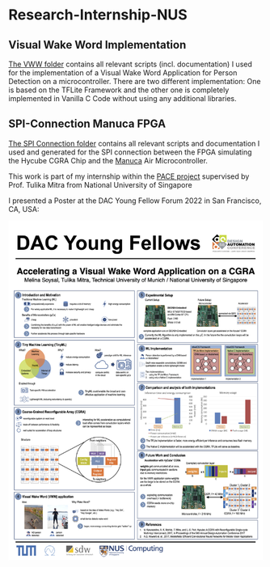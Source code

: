 # Research-Internship-NUS

## Visual Wake Word Implementation
[The VWW folder](VWW-Application) contains all relevant scripts (incl. documentation) I used for the implementation of a Visual Wake Word Application for Person Detection on a microcontroller. There are two different implementation: One is based on the TFLite Framework and the other one is completely implemented in Vanilla C Code without using any additional libraries.

## SPI-Connection Manuca FPGA
[The SPI Connection folder](SPI-Connection-Manuca-FPGA) contains all relevant scripts and documentation I used and generated for the SPI connection between the FPGA simulating the Hycube CGRA Chip and the [Manuca](https://www.developer.tech.gov.sg/products/categories/sensor-platforms-and-internet-of-things/decada-embedded/overview.html) Air Microcontroller.


This work is part of my internship within the [PACE project](https://blog.nus.edu.sg/paceaccelerator/) supervised by Prof. Tulika Mitra from National University of Singapore

I presented a Poster at the DAC Young Fellow Forum 2022 in San Francisco, CA, USA:


![I presented a Poster at the DAC Young Fellow Forum 2022 in San Francisco, CA, USA](2022-PosterFormatFellows-MS.png "DAC Young Fellow 2022 Poster")
